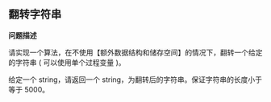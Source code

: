## 翻转字符串

**问题描述**

请实现一个算法，在不使用【额外数据结构和储存空间】的情况下，翻转一个给定的字符串 ( 可以使用单个过程变量 )。

给定一个 string，请返回一个 string，为翻转后的字符串。保证字符串的长度小于等于 5000。
